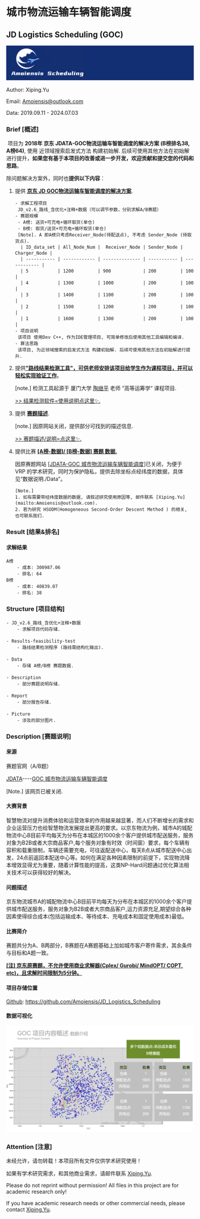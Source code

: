 # 城市物流运输车辆智能调度

## JD Logistics Scheduling (GOC)

![Amoiensis_Logo](./Picture/Amoiensis_Scheduling_long.png)

Author: Xiping.Yu

Email: [Amoiensis@outlook.com](mailto:amoiensis@outlook)

Data: 2019.09.11 - 2024.07.03



### Brief [概述]

​	项目为 **2018年 京东 JDATA-GOC物流运输车智能调度的解决方案 (B榜排名38, A榜64)**,  使用 近领域搜索启发式方法 构建初始解. 后续可使用其他方法在初始解进行提升，**如果您有基于本项目的改善或进一步开发，欢迎贡献和提交您的代码和思路**。



除问题解决方案外，同时也**提供以下内容**：

1. 提供 <u>**京东 JD GOC物流运输车智能调度的解决方案**</u>.

   ```
   - 求解工程项目
   	JD_v2.6_路线_含优化+注释+数据（可以调节参数，分别求解A/B赛题）
   - 赛题规模
   	- A榜: 送货+可充电+循环取货(单仓)
   	- B榜: 取货/送货+可充电+循环取货(单仓)
   	[Note]. A 即A榜只考虑Receiver_Node(待配送点), 不考虑 Sender_Node (待取货点).
     | ID_data_set | All_Node_Num |  Receiver_Node | Sender_Node | Charger_Node |
     | ----------- | ------------ | -------------- | ----------- | ------------ |
     | 5           | 1200         | 900            | 200         | 100          |
     | 4           | 1300         | 1000           | 200         | 100          |
     | 3           | 1400         | 1100           | 200         | 100          |
     | 2           | 1500         | 1200           | 200         | 100          |
     | 1           | 1600         | 1300           | 200         | 100          |
   - 项目说明
   	该项目 使用Dev C++, 作为IDE管理项目, 可简单修改后使用其他工具编辑和编译.
   - 算法思路
   	该项目, 为近领域搜索的启发式方法 构建初始解. 后续可使用其他方法在初始解进行提升.
   ```

   

2. 提供<u>**["路线结果检测工具"]()，可供老师安排该项目给学生作为课程项目，并可以轻松实现验证工作**</u>。

   [note.] 检测工具起源于 厦门大学 [陶继平](https://jptao.xmu.edu.cn) 老师 “高等运筹学“ 课程项目.

   [>> 结果检测软件=使用说明点这里✨.](https://github.com/Amoiensis/JD-Logistics-Scheduling-GOC/blob/master/Results-feasibility-test/JD路线检测%20使用说明.pdf)

   

3. 提供 <u>**赛题描述**</u>.

   [note.] 因原网站关闭，提供部分可找到的描述信息.

   [>> 赛题描述/说明=点这里✨.](https://github.com/Amoiensis/JD-Logistics-Scheduling-GOC/tree/master/Description)

   

4. 提供比赛 **<u>[[A榜-数据]](./Data)/ [[B榜-数据]](./Data) 赛题 数据.</u>**

   因原赛题网站 [[JDATA-GOC 城市物流运输车辆智能调度]](https://jdata.jd.com/html/detail.html?id=5)已关闭，为便于 VRP 的学术研究，同时为保护隐私，提供去除坐标点经纬度的数据，具体见“数据说明./Data”。

   ```
   [Note.]
   1. 如有需要带经纬度数据的数据, 请叙述研究使用原因等, 邮件联系 [Xiping.Yu](mailto:Amoiensis@outlook.com).
   2. 若为研究 HSODM(Homogeneous Second-Order Descent Method ) 的相关, 也可联系我们.
   ```



### Result [结果&排名]

#### 求解结果

```
A榜
	- 成本: 300987.06
	- 排名: 64
B榜
	- 成本: 40839.07
	- 排名: 38
```



### Structure [项目结构]

```
- JD_v2.6_路线_含优化+注释+数据
	- 求解项目代码存储.
	
- Results-feasibility-test
	- 路线结果检测程序 (路线需结构化输出).
	
- Data
	- 存储 A榜/B榜 赛题数据.
	
- Description
	- 部分赛题说明存储.

- Report
	- 部分报告存储.

- Picture
	- 涉及的部分图片.
```



### Description [赛题说明]

#### 来源


赛题官网（A/B题）

[JDATA](https://jdata.jd.com/index.html)----[GOC 城市物流运输车辆智能调度](https://jdata.jd.com/html/detail.html?id=5)

[Note.] 该网页已被关闭.



#### 大赛背景

智慧物流对提升消费体验和运营效率的作用越来越显著，而人们不断增长的需求和企业运营压力也给智慧物流发展提出更高的要求。以京东物流为例，城市A的城配物流中心B目前平均每天为分布在本城区的1000余个客户提供城市配送服务，服务对象为B2B或者大宗商品客户,每个服务对象有时效（时间窗）要求，每个车辆有容积和载重限制，车辆还需要充电，可往返配送中心，每天8点从城市配送中心出发，24点前返回本配送中心等。如何在满足各种因素限制的前提下，实现物流降本增效显得尤为重要，随着计算性能的提高，这类NP-Hard问题通过优化算法相关技术可以获得较好的解决。



#### 问题描述

京东物流城市A的城配物流中心B目前平均每天为分布在本城区的1000余个客户提供城市配送服务，服务对象为B2B或者大宗商品客户,运力资源充足,期望综合各种因素使得综合成本(包括运输成本、等待成本、充电成本和固定使用成本)最低。



#### 比赛简介

赛题共分为A、B两部分，B赛题在A赛题基础上加如城市客户寄件需求，其余条件与目标和A题一致。

**<u>[注] 京东原赛题，不允许使用商业求解器(Cplex/ Gurobi/ MindOPT/ COPT, etc)，且求解时间限制为5分钟。</u>**



#### 项目存储位置

[Github](https://github.com/Amoiensis/JD_Logistics_Scheduling): https://github.com/Amoiensis/JD_Logistics_Scheduling



#### 数据可视化

![Data_Visual_Promblem_B](./Picture/Data_Visual_Promblem_B.png)



### Attention [注意]

未经允许，请勿转载！本项目所有文件仅供学术研究使用！

如果有学术研究需求，和其他商业需求，请邮件联系 [Xiping.Yu](mailto:amoiensis@outlook.com).

Please do not reprint without permission! All files in this project are for academic research only!

If you have academic research needs or other commercial needs, please contact [Xiping.Yu](mailto:amoiensis@outlook.com).
